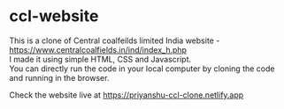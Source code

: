 # ccl-website

This is a clone of Central coalfeilds limited India website - https://www.centralcoalfields.in/ind/index_h.php  <br>
I made it using simple HTML, CSS and Javascript. <br>
You can directly run the code in your local computer by cloning the code and running in the browser. <br>

Check the website live at https://priyanshu-ccl-clone.netlify.app
